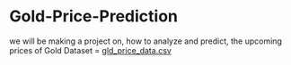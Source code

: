 # Gold-Price-Prediction
we will be making a project on, how to analyze and predict, the upcoming prices of Gold
Dataset = [gld_price_data.csv](https://github.com/chintan8320/Gold-Price-Prediction/files/10093379/gld_price_data.csv)
